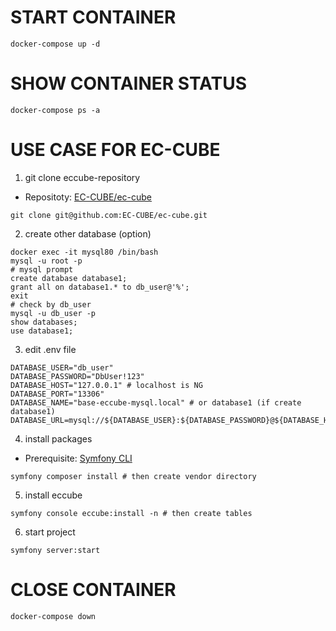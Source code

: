 # START CONTAINER

```shell
docker-compose up -d
```

# SHOW CONTAINER STATUS

```shell
docker-compose ps -a
```

# USE CASE FOR EC-CUBE

1. git clone eccube-repository

- Repositoty: [EC-CUBE/ec-cube](https://github.com/EC-CUBE/ec-cube)

```shell
git clone git@github.com:EC-CUBE/ec-cube.git
```

2. create other database (option)

```shell
docker exec -it mysql80 /bin/bash
mysql -u root -p
# mysql prompt
create database database1;
grant all on database1.* to db_user@'%';
exit
# check by db_user
mysql -u db_user -p
show databases;
use database1;
```

3. edit .env file

```env
DATABASE_USER="db_user"
DATABASE_PASSWORD="DbUser!123"
DATABASE_HOST="127.0.0.1" # localhost is NG
DATABASE_PORT="13306"
DATABASE_NAME="base-eccube-mysql.local" # or database1 (if create database1)
DATABASE_URL=mysql://${DATABASE_USER}:${DATABASE_PASSWORD}@${DATABASE_HOST}:${DATABASE_PORT}/${DATABASE_NAME}
```

4. install packages

- Prerequisite: [Symfony CLI](https://symfony.com/download)

```shell
symfony composer install # then create vendor directory
```

5. install eccube

```shell
symfony console eccube:install -n # then create tables
```

6. start project

```shell
symfony server:start
```

# CLOSE CONTAINER

```
docker-compose down
```
